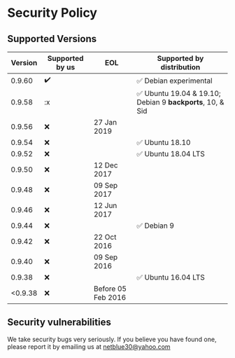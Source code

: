# Security Policy

## Supported Versions

| Version | Supported by us    | EOL  | Supported by distribution |
| ------- | ------------------ | ---- | ---------------------------
| 0.9.60  | :heavy_check_mark: |      | :white_check_mark: Debian experimental
| 0.9.58  | :x                 |      | :white_check_mark: Ubuntu 19.04 & 19.10; Debian 9 **backports**, 10, & Sid
| 0.9.56  | :x:                | 27 Jan 2019 |
| 0.9.54  | :x:                |      | :white_check_mark: Ubuntu 18.10
| 0.9.52  | :x:                |      | :white_check_mark: Ubuntu 18.04 LTS
| 0.9.50  | :x:                | 12 Dec 2017 |
| 0.9.48  | :x:                | 09 Sep 2017 |
| 0.9.46  | :x:                | 12 Jun 2017 |
| 0.9.44  | :x:                |      | :white_check_mark: Debian 9
| 0.9.42  | :x:                | 22 Oct 2016     |
| 0.9.40  | :x:                | 09 Sep 2016     |
| 0.9.38  | :x:                |      | :white_check_mark: Ubuntu 16.04 LTS
| <0.9.38 | :x:                | Before 05 Feb 2016 |

## Security vulnerabilities

We take security bugs very seriously. If you believe you have found one, please report it by emailing us at netblue30@yahoo.com
